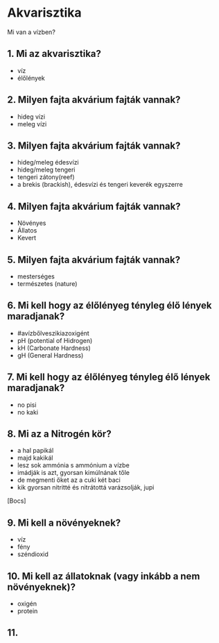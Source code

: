 <style>
  .page-header {
    background-image: none;
  }
</style>

# Akvarisztika

Mi van a vízben?

## 1. Mi az akvarisztika?

- víz
- élőlények

## 2. Milyen fajta akvárium fajták vannak?

- hideg vízi
- meleg vízi

## 3. Milyen fajta akvárium fajták vannak?

- hideg/meleg édesvízi
- hideg/meleg tengeri
- tengeri zátony(reef)
- a brekis (brackish), édesvízi és tengeri keverék egyszerre

## 4. Milyen fajta akvárium fajták vannak?

- Növényes
- Állatos
- Kevert

## 5. Milyen fajta akvárium fajták vannak?

- mesterséges
- természetes (nature)

## 6. Mi kell hogy az élőlényeg tényleg élő lények maradjanak?

- #avízbőlveszikiazoxigént
- pH (potential of Hidrogen)
- kH (Carbonate Hardness)
- gH (General Hardness)

## 7. Mi kell hogy az élőlényeg tényleg élő lények maradjanak?

- no pisi
- no kaki

## 8. Mi az a Nitrogén kör?

- a hal papikál
- majd kakikál
- lesz sok ammónia s ammónium a vízbe
- imádják is azt, gyorsan kimúlnának tőle
- de megmenti őket az a cuki két baci
- kik gyorsan nitritté és nitrátottá varázsolják, jupi

[Bocs]

## 9. Mi kell a növényeknek?

- víz
- fény
- széndioxid

## 10. Mi kell az állatoknak (vagy inkább a nem növényeknek)?

- oxigén
- protein

## 11.
